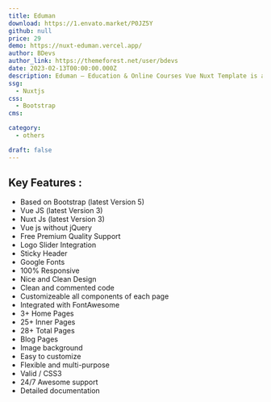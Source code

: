 ```yaml
---
title: Eduman
download: https://1.envato.market/P0JZ5Y
github: null
price: 29
demo: https://nuxt-eduman.vercel.app/
author: BDevs
author_link: https://themeforest.net/user/bdevs
date: 2023-02-13T00:00:00.000Z
description: Eduman – Education & Online Courses Vue Nuxt Template is a clean and modern Vue, Nuxt, Bootstrap5 Education Template.
ssg:
  - Nuxtjs
css:
  - Bootstrap
cms:

category:
  - others

draft: false
---
```


## Key Features :

- Based on Bootstrap (latest Version 5)
- Vue JS (latest Version 3)
- Nuxt Js (latest Version 3)
- Vue js without jQuery
- Free Premium Quality Support
- Logo Slider Integration
- Sticky Header
- Google Fonts
- 100% Responsive
- Nice and Clean Design
- Clean and commented code
- Customizeable all components of each page
- Integrated with FontAwesome
- 3+ Home Pages
- 25+ Inner Pages
- 28+ Total Pages
- Blog Pages
- Image background
- Easy to customize
- Flexible and multi-purpose
- Valid / CSS3
- 24/7 Awesome support
- Detailed documentation
